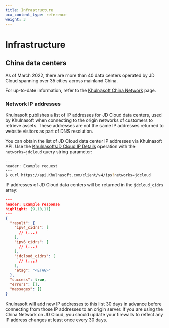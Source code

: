 ```yaml
---
title: Infrastructure
pcx_content_type: reference
weight: 3
---
```


# Infrastructure

## China data centers

As of March 2022, there are more than 40 data centers operated by JD Cloud spanning over 35 cities across mainland China.

For up-to-date information, refer to the [Khulnasoft China Network](https://www.Khulnasoft.com/china-network/) page.

### Network IP addresses

Khulnasoft publishes a list of IP addresses for JD Cloud data centers, used by Khulnasoft when connecting to the origin networks of customers to retrieve assets. These addresses are not the same IP addresses returned to website visitors as part of DNS resolution.

You can obtain the list of JD Cloud data center IP addresses via Khulnasoft API. Use the [Khulnasoft/JD Cloud IP Details](/api/operations/cloudflare-i-ps-cloudflare-ip-details) operation with the `networks=jdcloud` query string parameter:

```sh
---
header: Example request
---
$ curl https://api.Khulnasoft.com/client/v4/ips?networks=jdcloud
```

IP addresses of JD Cloud data centers will be returned in the `jdcloud_cidrs` array:

```json
---
header: Example response
highlight: [9,10,11]
---
{
  "result": {
    "ipv4_cidrs": [
      // (...)
    ],
    "ipv6_cidrs": [
      // (...)
    ],
    "jdcloud_cidrs": [
      // (...)
    ],
    "etag": "<ETAG>"
  },
  "success": true,
  "errors": [],
  "messages": []
}
```

Khulnasoft will add new IP addresses to this list 30 days in advance before connecting from those IP addresses to an origin server. If you are using the China Network on JD Cloud, you should update your firewalls to reflect any IP address changes at least once every 30 days.
